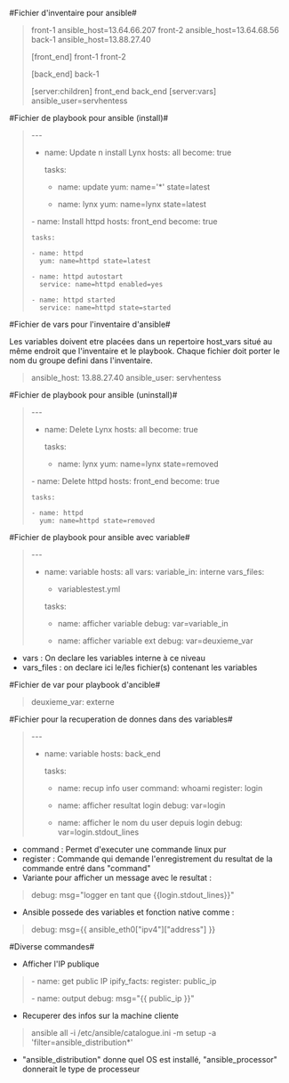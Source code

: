 #Fichier d'inventaire pour ansible#

>	front-1 ansible_host=13.64.66.207
>	front-2 ansible_host=13.64.68.56
>	back-1 ansible_host=13.88.27.40
>
>	[front_end]
>	front-1
>	front-2
>
>	[back_end]
>	back-1
>
>	[server:children]
>	front_end
>	back_end
>	[server:vars]
>	ansible_user=servhentess


#Fichier de playbook pour ansible (install)#
	
>	\-\-\-
>	- name: Update n install Lynx
>	  hosts: all
>	  become: true
>
>	  tasks:
>
>	  - name: update
>	    yum: name='*' state=latest
>
>	  - name: lynx
>	    yum: name=lynx state=latest
>
>	\- name: Install httpd
>	  hosts: front_end
>	  become: true
>
>	  tasks:
>
>	  - name: httpd
>	    yum: name=httpd state=latest
>
>	  - name: httpd autostart
>	    service: name=httpd enabled=yes
>
>	  - name: httpd started
>	    service: name=httpd state=started


#Fichier de vars pour l'inventaire d'ansible#

Les variables doivent etre placées dans un repertoire host_vars situé au même endroit que l'inventaire et le playbook. Chaque fichier doit porter le nom du groupe defini dans l'inventaire.

>	ansible_host: 13.88.27.40
>	ansible_user: servhentess


#Fichier de playbook pour ansible (uninstall)#

>	\-\-\-
>	- name: Delete Lynx
>	  hosts: all
>	  become: true
>
>	  tasks:
>
>	  - name: lynx
>	    yum: name=lynx state=removed
>
>	\- name: Delete httpd
>	  hosts: front_end
>	  become: true
>
>	  tasks:
>
>	  - name: httpd
>	    yum: name=httpd state=removed


#Fichier de playbook pour ansible avec variable#

>	\-\-\-
>	- name: variable
>	  hosts: all
>	  vars:
>	    variable_in: interne
>	  vars_files:
>	    - variablestest.yml
>
>	  tasks:
>
>	  - name: afficher variable
>	    debug: var=variable_in
>
>	  - name: afficher variable ext
>	    debug: var=deuxieme_var

* vars : On declare les variables interne à ce niveau
* vars_files : on declare ici le/les fichier(s) contenant les variables

#Fichier de var pour playbook d'ancible#

>	deuxieme_var: externe


#Fichier pour la recuperation de donnes dans des variables#

>	\-\-\-
>	- name: variable
>	  hosts: back_end
>
>	  tasks:
>
>	  - name: recup info user
>	    command: whoami
>	    register: login
>
>	  - name: afficher resultat login
>	    debug: var=login
>
>	  - name: afficher le nom du user depuis login
>	    debug: var=login.stdout_lines

* command : Permet d'executer une commande linux pur
* register : Commande qui demande l'enregistrement du resultat de la commande entré dans "command"
* Variante pour afficher un message avec le resultat :

>	debug: msg="logger en tant que {{login.stdout_lines}}"

* Ansible possede des variables et fonction native comme :

>	debug: msg={{ ansible_eth0["ipv4"]["address"] }}

#Diverse commandes#

* Afficher l'IP publique

>	\- name: get public IP
>	  ipify_facts:
>	  register: public_ip
>
>	\- name: output
>	  debug: msg="{{ public_ip }}"

* Recuperer des infos sur la machine cliente

>	ansible all -i /etc/ansible/catalogue.ini -m setup -a 'filter=ansible_distribution*'

* "ansible_distribution" donne quel OS est installé, "ansible_processor" donnerait le type de processeur